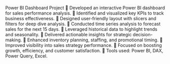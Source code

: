 Power BI Dashboard Project
🔹 Developed an interactive Power BI dashboard for sales performance analysis.
🔹 Identified and visualized key KPIs to track business effectiveness.
🔹 Designed user-friendly layout with slicers and filters for deep dive analysis.
🔹 Conducted time series analysis to forecast sales for the next 15 days.
🔹 Leveraged historical data to highlight trends and seasonality.
🔹 Delivered actionable insights for strategic decision-making.
🔹 Enhanced inventory planning, staffing, and promotional timing.
🔹 Improved visibility into sales strategy performance.
🔹 Focused on boosting growth, efficiency, and customer satisfaction.
🔹 Tools used: Power BI, DAX, Power Query, Excel.
